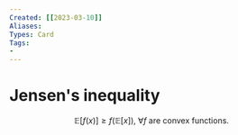 ```yaml
---
Created: [[2023-03-10]]
Aliases: 
Types: Card
Tags: 
- 
---
```

# Jensen's inequality
$$\mathbb{E}[f(x)]\geq f(\mathbb{E}[x]),\ \forall f\text{ are convex functions.}$$